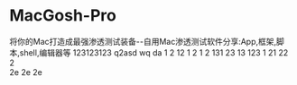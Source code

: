# MacGosh-Pro
将你的Mac打造成最强渗透测试装备--自用Mac渗透测试软件分享:App,框架,脚本,shell,编辑器等
123123123
q2asd 
wq da 
1
2
12 
1
2 
1 
 2
 131
 23 
 13 123 1 
  21         22      2  
     2e         2e  2e   
     